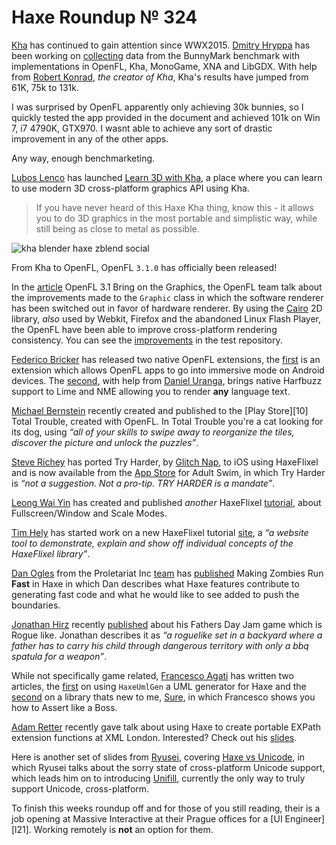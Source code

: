 [_template]: ../templates/roundup.html
[date]: / "2015-06-13 10:43:00"
[modified]: / "2015-06-13 11:16:00"
[published]: / "2015-06-14 11:30:00"
[“”]: a ""
# Haxe Roundup № 324

[Kha][l1] has continued to gain attention since WWX2015. [Dmitry Hryppa][tw1]
has been working on [collecting][l2] data from the BunnyMark benchmark with
implementations in OpenFL, Kha, MonoGame, XNA and LibGDX. With help from 
[Robert Konrad][tw2], _the creator of Kha_, Kha's results have jumped from 
61K, 75k to 131k.

I was surprised by OpenFL apparently only achieving 30k bunnies, so I quickly tested
the app provided in the document and achieved 101k on Win 7, i7 4790K, GTX970. I wasnt
able to achieve any sort of drastic improvement in any of the other apps.

Any way, enough benchmarketing.

[Lubos Lenco][tw3] has launched [Learn 3D with Kha][l3], a place where you can learn
to use modern 3D cross-platform graphics API using Kha.

> If you have never heard of this Haxe Kha thing, know this - 
it allows you to do 3D graphics in the most portable and simplistic way, 
while still being as close to metal as possible.

![kha blender haxe zblend social](/img/324/zblend.png "Whee! A minimalistic 3D game built with ZBlend (Kha + Blender) coming soon by @luboslenco")

From Kha to OpenFL, OpenFL `3.1.0` has officially been released! 

In the [article][l4] OpenFL 3.1 Bring on the Graphics, the OpenFL team talk about
the improvements made to the `Graphic` class in which the software renderer has 
been switched out in favor of hardware renderer. By using the [Cairo][l5] 2D library,
_also_ used by Webkit, Firefox and the abandoned Linux Flash Player, the OpenFL 
have been able to improve cross-platform rendering consistency. You can see the 
[improvements][l6] in the test repository.

[Federico Bricker][tw4] has released two native OpenFL extensions, the [first][l7]
is an extension which allows OpenFL apps to go into immersive mode on Android devices.
The [second][l8], with help from [Daniel Uranga][gh1], brings native Harfbuzz support
to Lime and NME allowing you to render **any** language text.

[Michael Bernstein][gh2] recently created and published to the [Play Store][10]
Total Trouble, created with OpenFL. In Total Trouble you're a cat looking for its
dog, using _“all of your skills to swipe away to reorganize the tiles, discover 
the picture and unlock the puzzles”_.

[Steve Richey][tw5] has ported Try Harder, by [Glitch Nap][tw6], to iOS using
HaxeFlixel and is now available from the [App Store][l9] for Adult Swim, in which
Try Harder is _“not a suggestion. Not a pro-tip. TRY HARDER is a mandate”_.

[Leong Wai Yin][tw7] has created and published _another_ HaxeFlixel [tutorial][l11],
about Fullscreen/Window and Scale Modes.

[Tim Hely][tw8] has started work on a new HaxeFlixel tutorial [site][l12], a 
_“a website tool to demonstrate, explain and show off individual concepts of the 
HaxeFlixel library”_.

[Dan Ogles][tw10] from the Proletariat Inc [team][tw11] has [published][l16]
Making Zombies Run **Fast** in Haxe in which Dan describes what Haxe features
contribute to generating fast code and what he would like to see added to
push the boundaries.

[Jonathan Hirz][tw12] recently [published][l17] about his Fathers Day Jam
game which is Rogue like. Jonathan describes it as _“a roguelike set in a 
backyard where a father has to carry his child through dangerous territory 
with only a bbq spatula for a weapon”_.

While not specifically game related, [Francesco Agati][tw9] has written two articles,
the [first][l13] on using `HaxeUmlGen` a UML generator for Haxe and the [second][l14]
on a library thats new to me, [Sure][l15], in which Francesco shows you how to
Assert like a Boss.

[Adam Retter][tw13] recently gave talk about using Haxe to create portable EXPath
extension functions at XML London. Interested? Check out his [slides][l18].

Here is another set of slides from [Ryusei][tw14], covering [Haxe vs Unicode][l19],
in which Ryusei talks about the sorry state of cross-platform Unicode support,
which leads him on to introducing [Unifill][l20], currently the only way to
truly support Unicode, cross-platform.

To finish this weeks roundup off and for those of you still reading,
their is a job opening at Massive Interactive at their Prague offices for a
[UI Engineer][l21]. Working remotely is **not** an option for them.

[gh2]: https://github.com/mrb1778 "@mrb1778"
[gh1]: https://github.com/DanielUranga "@DanielUranga"

[tw14]: https://twitter.com/mandel59 "@mandel59"
[tw13]: https://twitter.com/adamretter "@adamretter"
[tw12]: https://twitter.com/jonathanhirz "@jonathanhirz"
[tw11]: https://twitter.com/proletariat_inc "@proletariat_inc"
[tw10]: https://twitter.com/dogles "@dogles"
[tw9]: https://twitter.com/sa_su_ke "@sa_su_ke"
[tw8]: https://twitter.com/SeiferTim "@SeiferTim"
[tw7]: https://twitter.com/laxa88 "@laxa88"
[tw6]: https://twitter.com/glitchnap "@glitchnap"
[tw5]: https://twitter.com/thesteverichey "@thesteverichey"
[tw4]: https://twitter.com/fbricker "@fbricker"
[tw3]: https://twitter.com/luboslenco "@luboslenco"
[tw2]: https://twitter.com/robdangerous "@robdangerous"
[tw1]: https://twitter.com/dmitryhryppa "@dmitryhryppa"

[l20]: https://github.com/mandel59/unifill "Haxe Unicode Support on GitHub"
[l19]: http://www.slideshare.net/ryuseimandel59/haxe-vs-unicode-english "Haxe vs Unicode Slides"
[l18]: http://slides.com/adamretter/portable-expath-extension-functions#/ "Portable EXPath Extension Functions with Haxe"
[l17]: http://jonathanhirz.com/fathersdayjam-roguelike/ "Fathers Day Jam - Rogue like"
[l16]: http://proletariat.com/blog/2015/06/11/making-zombies-run-fast-haxe/ "Making Zombies Run FAST in Haxe"
[l15]: https://github.com/nadako/sure "Sure on GitHub"
[l14]: https://medium.com/@sa_su_ke/sure-assert-like-a-boss-1747b244e7a1 "Sure - Assert like a Boss"
[l13]: https://medium.com/@sa_su_ke/haxeumlgen-uml-generator-fox-haxe-d552dca7c681 "UML Generator for Haxe"
[l12]: https://github.com/SeiferTim/haxeflixel-mechanics "HaxeFlixel Mechanics on GitHub"
[l11]: http://coinflipstudios.com/devblog/?p=418 "HaxeFlixel tutorial = Fullscreen / Window & Scale Modes"
[l10]: https://play.google.com/store/apps/details?id=com.nachofries.totaltrouble "Total Trouble on the Google Play Store"
[l9]: https://itunes.apple.com/app/id963759536 "Try Harder by Adult Swim"
[l8]: https://github.com/DanielUranga/extension-harfbuzz "Harfbuzz for OpenFL on GitHub"
[l7]: https://github.com/fbricker/extension-android-immersive "OpenFL Immersive Mode for Android on GitHub"
[l6]: https://github.com/tocsick/openfl-test-graphics "OpenFL Graphic Tests on GitHub"
[l5]: http://cairographics.org/ "Cairo Graphics - 2D Graphics Library"
[l4]: http://www.openfl.org/blog/2015/06/08/openfl-3-1-brings-on-the-graphics/ "OpenFL 3.1 Bring on the Graphics"
[l3]: http://luboslenco.com/kha3d/ "Learn 3D with Kha"
[l2]: https://docs.google.com/document/d/1I8RcCnyysk_00tYNhOIRTHIWK5NOew2ghVPoa6xs758/edit "Game Framework BunnyMark FPS comparision"
[l1]: http://tech.ktxsoftware.com/ "Kha Framework"